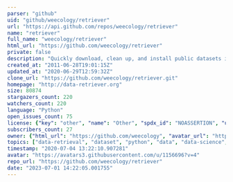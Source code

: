 ```yaml
---
parser: "github"
uid: "github/weecology/retriever"
url: "https://api.github.com/repos/weecology/retriever"
name: "retriever"
full_name: "weecology/retriever"
html_url: "https://github.com/weecology/retriever"
private: false
description: "Quickly download, clean up, and install public datasets into a database management system"
created_at: "2011-06-28T19:01:15Z"
updated_at: "2020-06-29T12:59:32Z"
clone_url: "https://github.com/weecology/retriever.git"
homepage: "http://data-retriever.org"
size: 80874
stargazers_count: 220
watchers_count: 220
language: "Python"
open_issues_count: 75
license: {"key": "other", "name": "Other", "spdx_id": "NOASSERTION", "url": null, "node_id": "MDc6TGljZW5zZTA="}
subscribers_count: 27
owner: {"html_url": "https://github.com/weecology", "avatar_url": "https://avatars3.githubusercontent.com/u/1156696?v=4", "login": "weecology", "type": "Organization"}
topics: ["data-retrieval", "dataset", "python", "data", "data-science", "datasets"]
timestamp: "2020-07-04 13:22:10.907281"
avatar: "https://avatars3.githubusercontent.com/u/1156696?v=4"
repo_url: "https://github.com/weecology/retriever"
date: "2023-07-01 14:22:05.001755"
---
```

